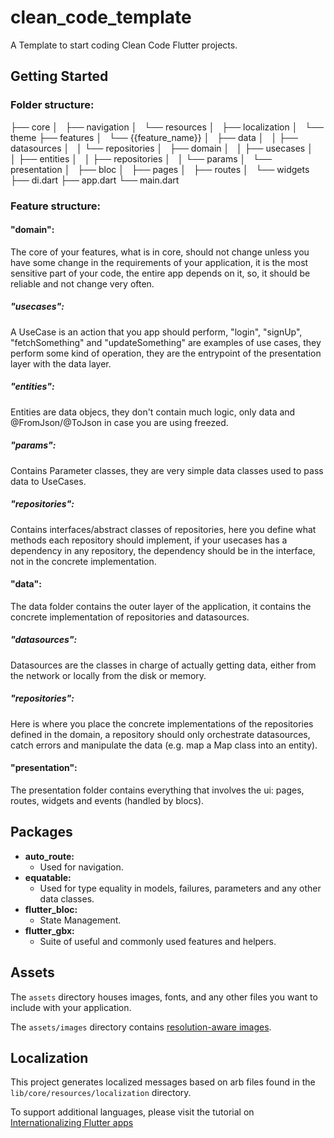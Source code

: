 # clean_code_template

A Template to start coding Clean Code Flutter projects.

## Getting Started
### Folder structure:
├── core
│   ├── navigation
│   └── resources
│       ├── localization
│       └── theme
├── features
│   └── {{feature_name}}
│       ├── data
│       │   ├── datasources
│       │   └── repositories
│       ├── domain
│       │   ├── usecases
│       │   ├── entities
│       │   ├── repositories
│       │   └── params
│       └── presentation
│           ├── bloc
│           ├── pages
│           ├── routes
│           └── widgets
├── di.dart
├── app.dart
└── main.dart

### Feature structure:
#### "domain":
The core of your features, what is in core, should not change unless you have some change in the requirements of your application, it is the most sensitive part of your code, the entire app depends on it, so, it should be reliable and not change very often.
##### "usecases":
A UseCase is an action that you app should perform, "login", "signUp", "fetchSomething" and "updateSomething" are examples of use cases, they perform some kind of operation, they are the entrypoint of the presentation layer with the data layer.
##### "entities":
Entities are data objecs, they don't contain much logic, only data and @FromJson/@ToJson in case you are using freezed.
##### "params":
Contains Parameter classes, they are very simple data classes used to pass data to UseCases.
##### "repositories":
Contains interfaces/abstract classes of repositories, here you define what methods each repository should implement, if your usecases has a dependency in any repository, the dependency should be in the interface, not in the concrete implementation.

#### "data":
The data folder contains the outer layer of the application, it contains the concrete implementation of repositories and datasources.
##### "datasources":
Datasources are the classes in charge of actually getting data, either from the network or locally from the disk or memory.
##### "repositories":
Here is where you place the concrete implementations of the repositories defined in the domain, a repository should only orchestrate datasources, catch errors and manipulate the data (e.g. map a Map class into an entity). 

#### "presentation":
The presentation folder contains everything that involves the ui: pages, routes, widgets and events (handled by blocs).

## Packages
- **auto_route:**
    - Used for navigation.
- **equatable:**
    - Used for type equality in models, failures, parameters and any other data classes.
- **flutter_bloc:**
    - State Management.
- **flutter_gbx:**
    - Suite of useful and commonly used features and helpers.

## Assets

The `assets` directory houses images, fonts, and any other files you want to
include with your application.

The `assets/images` directory contains [resolution-aware
images](https://flutter.dev/docs/development/ui/assets-and-images#resolution-aware).

## Localization

This project generates localized messages based on arb files found in
the `lib/core/resources/localization` directory.

To support additional languages, please visit the tutorial on
[Internationalizing Flutter
apps](https://flutter.dev/docs/development/accessibility-and-localization/internationalization)

